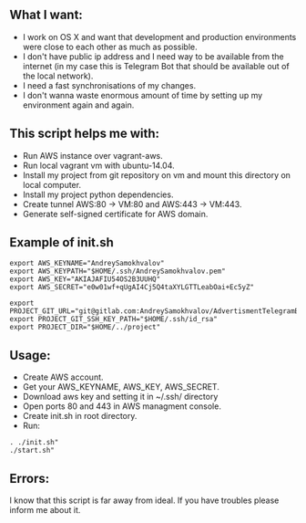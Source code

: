 ## What I want:
* I work on OS X and want that  development and production environments were close to each other as much as possible.
* I don't have public ip address and I need way to be available from the internet (in my case this is Telegram Bot that should be available out of the local network).
* I need a fast synchronisations of my changes.
* I don't wanna waste enormous amount of time by setting up my environment again and again.

## This script helps me with:
* Run AWS instance over vagrant-aws.
* Run local vagrant vm with ubuntu-14.04.
* Install my project from git repository on vm and mount this directory on local computer.
* Install my project python dependencies.
* Create tunnel AWS:80 -> VM:80 and AWS:443 -> VM:443.
* Generate self-signed certificate for AWS domain.

## Example of init.sh
```
export AWS_KEYNAME="AndreySamokhvalov"
export AWS_KEYPATH="$HOME/.ssh/AndreySamokhvalov.pem"
export AWS_KEY="AKIAJAFIU54OS2B3UUHQ"
export AWS_SECRET="e0w01wf+qUgAI4Cj5Q4taXYLGTTLeabOai+Ec5yZ"

export PROJECT_GIT_URL="git@gitlab.com:AndreySamokhvalov/AdvertismentTelegramBot.git"
export PROJECT_GIT_SSH_KEY_PATH="$HOME/.ssh/id_rsa"
export PROJECT_DIR="$HOME/../project"
```

## Usage:
* Create AWS account.
* Get your AWS_KEYNAME, AWS_KEY, AWS_SECRET.
* Download aws key and setting it in ~/.ssh/ directory
* Open ports 80 and 443 in AWS managment console.
* Create init.sh in root directory.
* Run: 
```
. ./init.sh"
./start.sh"
```

## Errors:
I know that this script is far away from ideal. If you have troubles please inform me about it.

